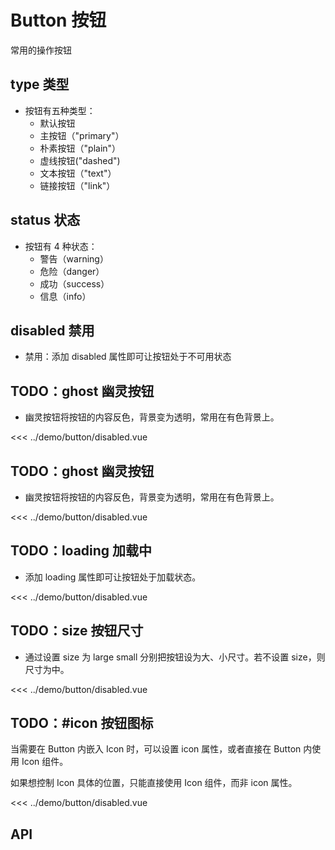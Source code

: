 <!--
 * @Author: yudidayeye 908737208@qq.com
 * @Date: 2024-01-04 15:40:45
 * @LastEditors: yudidayeye 908737208@qq.com
 * @LastEditTime: 2024-01-09 11:20:21
 * @FilePath: \mono-ui\docs\components\button.md
 * @Description: 这是默认设置,请设置`customMade`, 打开koroFileHeader查看配置 进行设置: https://github.com/OBKoro1/koro1FileHeader/wiki/%E9%85%8D%E7%BD%AE
-->
<script setup>
import demoType from '../demo/button/type.vue'
import demoStatus from '../demo/button/status.vue'
import demoDisabled from '../demo/button/disabled.vue'
</script>

# Button 按钮

常用的操作按钮

## type 类型

<!-- 介绍 -->

- 按钮有五种类型：
  - 默认按钮
  - 主按钮（"primary"）
  - 朴素按钮（"plain"）
  - 虚线按钮("dashed")
  - 文本按钮（"text"）
  - 链接按钮（"link"）

<!-- 展示组件 -->
<Demo>
  <template #demo>
    <demoType></demoType>
  </template>
  <template #code>

<<< ../demo/button/status.vue

  </template>
</Demo>

## status 状态

- 按钮有 4 种状态：
  - 警告（warning）
  - 危险（danger）
  - 成功（success）
  - 信息（info）

<Demo>
  <template #demo>
    <demoStatus></demoStatus>
  </template>
  <template #code>

<<< ../demo/button/status.vue

  </template>
</Demo>

## disabled 禁用

- 禁用：添加 disabled 属性即可让按钮处于不可用状态

<Demo>
  <template #demo>
    <demoDisabled></demoDisabled>
  </template>
  <template #code>

<<< ../demo/button/disabled.vue

  </template>
</Demo>

## TODO：ghost 幽灵按钮

<!-- 介绍  -->

- 幽灵按钮将按钮的内容反色，背景变为透明，常用在有色背景上。

<!-- 展示组件 -->

<demoDisabled></demoDisabled>

<!-- 展示源码 -->

<<< ../demo/button/disabled.vue

## TODO：ghost 幽灵按钮

<!-- 介绍  -->

- 幽灵按钮将按钮的内容反色，背景变为透明，常用在有色背景上。

<!-- 展示组件 -->

<demoDisabled></demoDisabled>

<!-- 展示源码 -->

<<< ../demo/button/disabled.vue

## TODO：loading 加载中

<!-- 介绍  -->

- 添加 loading 属性即可让按钮处于加载状态。

<!-- 展示组件 -->

<demoDisabled></demoDisabled>

<!-- 展示源码 -->

<<< ../demo/button/disabled.vue

## TODO：size 按钮尺寸

<!-- 介绍  -->

- 通过设置 size 为 large small 分别把按钮设为大、小尺寸。若不设置 size，则尺寸为中。

<!-- 展示组件 -->

<demoDisabled></demoDisabled>

<!-- 展示源码 -->

<<< ../demo/button/disabled.vue

## TODO：#icon 按钮图标

<!-- 介绍  -->

当需要在 Button 内嵌入 Icon 时，可以设置 icon 属性，或者直接在 Button 内使用 Icon 组件。

如果想控制 Icon 具体的位置，只能直接使用 Icon 组件，而非 icon 属性。

<!-- 展示组件 -->

<demoDisabled></demoDisabled>

<!-- 展示源码 -->

<<< ../demo/button/disabled.vue

## API
